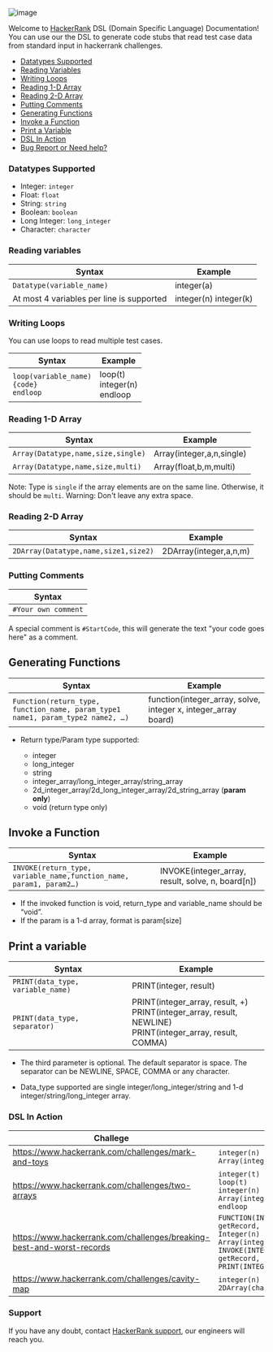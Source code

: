 
![image](https://s3.amazonaws.com/hr-assets/0/1497424157-e614e16f24-hr.png)

Welcome to [HackerRank](https://www.hackerrank.com) DSL (Domain Specific Language) Documentation! You can use our the DSL to generate code stubs that read test case data from standard input in hackerrank challenges.

* [Datatypes Supported](#datatypes-supported)
* [Reading Variables](#reading-variables)
* [Writing Loops](#writing-loops)
* [Reading 1-D Array](#reading-1-d-array)
* [Reading 2-D Array](#reading-2-d-array)
* [Putting Comments](#putting-comments)
* [Generating Functions](#generating-functions)
* [Invoke a Function](#invoke-a-function)
* [Print a Variable](#print-a-variable)
* [DSL In Action](#dsl-in-action)
* [Bug Report or Need help?](#support)


### Datatypes Supported

- Integer: `integer`
- Float: `float`
- String: `string`
- Boolean: `boolean`
- Long Integer: `long_integer`
- Character: `character`
  

### Reading variables 


| **Syntax**  | **Example** |
| ------------- | ------------- |
| `Datatype(variable_name)`  | integer(a)  |
| At most 4 variables per line is supported | integer(n) integer(k) |


### Writing Loops

You can use loops to read multiple test cases.

| **Syntax**  | **Example** |
| ------------- | ------------- |
| ``loop(variable_name)``<br>``{code}``<br>``endloop``  | loop(t)<br>integer(n)<br>endloop  |

### Reading 1-D Array

| **Syntax**  | **Example** |
| ------------- | ------------- |
| ``Array(Datatype,name,size,single)``   | Array(integer,a,n,single) |
| ``Array(Datatype,name,size,multi)`` | Array(float,b,m,multi) |

Note: Type is ``single`` if the array elements are on the same line. Otherwise, it should be ``multi``.
Warning: Don't leave any extra space.

### Reading 2-D Array

| **Syntax**  | **Example** |
| ------------- | ------------- |
| ``2DArray(Datatype,name,size1,size2)``   | 2DArray(integer,a,n,m)   |


### Putting Comments

| **Syntax**  | 
| ------------- | 
| ``#Your own comment``   |

A special comment is ``#StartCode``, this will generate the text "your code goes here" as a comment.


## Generating Functions

| **Syntax**  | **Example** |
| ------------- | ------------- |
| ``Function(return_type, function_name, param_type1 name1, param_type2 name2, …)``   | function(integer_array, solve, integer x, integer_array board) |

* Return type/Param type supported:

    * integer
    * long_integer
    * string
    * integer_array/long_integer_array/string_array
    * 2d_integer_array/2d_long_integer_array/2d_string_array (**param only**)
    * void (return type only)

## Invoke a Function

| **Syntax**  | **Example** |
| ------------- | ------------- |
| ``INVOKE(return_type, variable_name,function_name,  param1, param2…)``   |  INVOKE(integer_array, result, solve, n, board[n]) |

* If the invoked function is void, return_type and variable_name should be “void”.
* If the param is a 1-d array, format is param[size]

## Print a variable


| **Syntax**  | **Example** |
| ------------- | ------------- |
| ``PRINT(data_type, variable_name)``| PRINT(integer, result)|
| ``PRINT(data_type, separator)``| PRINT(integer_array, result, +)<br>PRINT(integer_array, result, NEWLINE)<br>PRINT(integer_array, result, COMMA)|

* The third parameter is optional. The default separator is space. The separator can be NEWLINE, SPACE, COMMA or any character.

* Data_type supported are single integer/long_integer/string and 1-d integer/string/long_integer array.  


### DSL In Action  

| **Challege**  | **DSL** |
| ------------- | ------------- |
| https://www.hackerrank.com/challenges/mark-and-toys     | ``integer(n) integer(k)``<br>``Array(integer,a,n,single)`` |
| https://www.hackerrank.com/challenges/two-arrays     | ``integer(t)``<br>``loop(t)``<br>``integer(n) integer(k)``<br>``Array(integer,a,n,single)``<br>``endloop`` |
| https://www.hackerrank.com/challenges/breaking-best-and-worst-records | ``FUNCTION(INTEGER_ARRAY, getRecord, INTEGER_ARRAY s)``<br>``Integer(n)``<br>``Array(integer,s,n,single)``<br>``INVOKE(INTEGER_ARRAY, result, getRecord, s[n])``<br>``PRINT(INTEGER_ARRAY, result)`` |
| https://www.hackerrank.com/challenges/cavity-map   | ``integer(n)``<br>``2DArray(character,grid,n,n+1)  ``|

### Support

If you have any doubt, contact [HackerRank support](http://hackerrank.com/support), our engineers will reach you.
